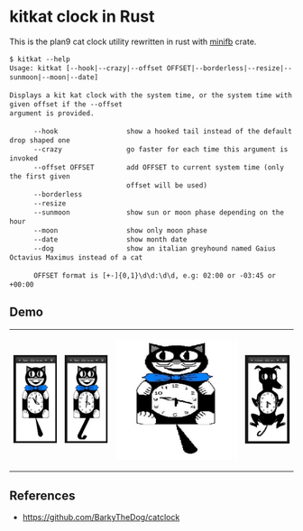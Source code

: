 # kitkat clock in Rust

This is the plan9 cat clock utility rewritten in rust with [minifb](https://crates.io/crates/minifb) crate.

```shell
$ kitkat --help
Usage: kitkat [--hook|--crazy|--offset OFFSET|--borderless|--resize|--sunmoon|--moon|--date]

Displays a kit kat clock with the system time, or the system time with given offset if the --offset
argument is provided.

      --hook                 show a hooked tail instead of the default drop shaped one
      --crazy                go faster for each time this argument is invoked
      --offset OFFSET        add OFFSET to current system time (only the first given
                             offset will be used)
      --borderless
      --resize
      --sunmoon              show sun or moon phase depending on the hour
      --moon                 show only moon phase
      --date                 show month date
      --dog                  show an italian greyhound named Gaius Octavius Maximus instead of a cat

      OFFSET format is [+-]{0,1}\d\d:\d\d, e.g: 02:00 or -03:45 or +00:00
```

## Demo

<table>
<tr>
<td>

![demo](./kitkat-round.gif?raw=true)

</td>
<td>

![demo](./kitkat-hook.gif?raw=true)

</td>
<td>

![demo](./kitkat-resized.jpg?raw=true)

</td>
<td>

![demo](./dogkat.gif?raw=true)

</td>
</tr>
</table>

## References

- https://github.com/BarkyTheDog/catclock
